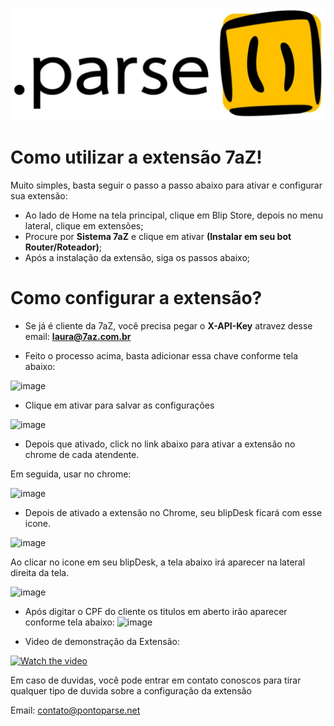![N|Solid](https://raw.githubusercontent.com/Wilkor/img-clonebots/main/logoParseHorizontal.jpeg)


# Como utilizar a extensão 7aZ!

Muito simples, basta seguir o passo a passo abaixo para ativar e configurar sua extensão:

 - Ao lado de Home na tela principal, clique em Blip Store, depois no menu lateral, clique em extensões;
 - Procure por **Sistema 7aZ** e clique em ativar **(Instalar em seu bot Router/Roteador)**;
 - Após a instalação da extensão, siga os passos abaixo;
 
 # Como configurar a extensão?
 
  - Se já é cliente da 7aZ, você precisa pegar o **X-API-Key** atravez desse email: **laura@7az.com.br**
  
  - Feito o processo acima, basta adicionar essa chave conforme tela abaixo:
   
 ![image](https://user-images.githubusercontent.com/34819624/215591918-2dd2473e-c3cf-43fe-ab14-380d191245da.png)

 - Clique em ativar para salvar as configurações

![image](https://user-images.githubusercontent.com/34819624/215592036-439a51e5-5dfa-450a-86a3-f84615557072.png)

  - Depois que ativado, click no link abaixo para ativar a extensão no chrome de cada atendente.
  
  
   Em seguida, usar no chrome:
   
   ![image](https://user-images.githubusercontent.com/34819624/208984825-6bb8e412-70f9-4d92-852b-90510b0ba778.png)


  - Depois de ativado a extensão no Chrome, seu blipDesk ficará com esse icone.
  
  ![image](https://user-images.githubusercontent.com/34819624/208979059-2e8abae9-c1ae-4d9b-ba2c-4dfea2de5df2.png)

  Ao clicar no icone em seu blipDesk, a tela abaixo irá aparecer na lateral direita da tela.
  
![image](https://user-images.githubusercontent.com/34819624/215597666-5b7cf952-6112-40a7-8c51-243d29a7352b.png)

 - Após digitar o CPF do cliente os titulos em aberto irão aparecer conforme tela abaixo:
 ![image](https://user-images.githubusercontent.com/34819624/215598417-abca371c-6eb6-4b7a-83eb-7fdca3d55ac3.png)

 - Video de demonstração da Extensão:
  
  [![Watch the video](https://user-images.githubusercontent.com/34819624/215597666-5b7cf952-6112-40a7-8c51-243d29a7352b.png)](https://youtu.be/h36VpMgDjxk)
  

 
  Em caso de duvidas, você pode entrar em contato conoscos para tirar qualquer tipo de duvida sobre a configuração da extensão
 
  Email: contato@pontoparse.net
